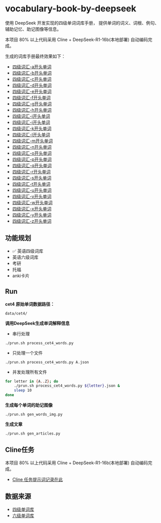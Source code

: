# vocabulary-book-by-deepseek

使用 DeepSeek 开发实现的四级单词词库手册， 提供单词的词义、词根、例句、辅助记忆、助记图像等信息。

本项目 80% 以上代码采用 Cline + DeepSeek-R1-16b(本地部署) 自动编码完成。

生成的词库手册最终效果如下：

- [四级词汇-a开头单词](https://www.vxiaozhi.com/2025/02/11/cet4-a/)
- [四级词汇-b开头单词](https://www.vxiaozhi.com/2025/02/11/cet4-b/)
- [四级词汇-c开头单词](https://www.vxiaozhi.com/2025/02/11/cet4-c/)
- [四级词汇-d开头单词](https://www.vxiaozhi.com/2025/02/11/cet4-d/)
- [四级词汇-e开头单词](https://www.vxiaozhi.com/2025/02/11/cet4-e/)
- [四级词汇-f开头单词](https://www.vxiaozhi.com/2025/02/11/cet4-f/)
- [四级词汇-g开头单词](https://www.vxiaozhi.com/2025/02/11/cet4-g/)
- [四级词汇-h开头单词](https://www.vxiaozhi.com/2025/02/11/cet4-h/)
- [四级词汇-i开头单词](https://www.vxiaozhi.com/2025/02/11/cet4-i/)
- [四级词汇-j开头单词](https://www.vxiaozhi.com/2025/02/11/cet4-j/)
- [四级词汇-k开头单词](https://www.vxiaozhi.com/2025/02/11/cet4-k/)
- [四级词汇-l开头单词](https://www.vxiaozhi.com/2025/02/11/cet4-l/)
- [四级词汇-m开头单词](https://www.vxiaozhi.com/2025/02/11/cet4-m/)
- [四级词汇-n开头单词](https://www.vxiaozhi.com/2025/02/11/cet4-n/)
- [四级词汇-o开头单词](https://www.vxiaozhi.com/2025/02/11/cet4-o/)
- [四级词汇-p开头单词](https://www.vxiaozhi.com/2025/02/11/cet4-p/)
- [四级词汇-q开头单词](https://www.vxiaozhi.com/2025/02/11/cet4-q/)
- [四级词汇-r开头单词](https://www.vxiaozhi.com/2025/02/11/cet4-r/)
- [四级词汇-s开头单词](https://www.vxiaozhi.com/2025/02/11/cet4-s/)
- [四级词汇-t开头单词](https://www.vxiaozhi.com/2025/02/11/cet4-t/)
- [四级词汇-u开头单词](https://www.vxiaozhi.com/2025/02/11/cet4-u/)
- [四级词汇-v开头单词](https://www.vxiaozhi.com/2025/02/11/cet4-v/)
- [四级词汇-w开头单词](https://www.vxiaozhi.com/2025/02/11/cet4-w/)
- [四级词汇-x开头单词](https://www.vxiaozhi.com/2025/02/11/cet4-x/)
- [四级词汇-y开头单词](https://www.vxiaozhi.com/2025/02/11/cet4-y/)
- [四级词汇-z开头单词](https://www.vxiaozhi.com/2025/02/11/cet4-z/)


## 功能规划

- ✅ 英语四级词库
- 英语六级词库
- 考研
- 托福
- anki卡片

## Run

**cet4 原始单词数据路径：**

```
data/cet4/
```

**调用DeepSeek生成单词解释信息**

- 串行处理

```
./prun.sh process_cet4_words.py
```

- 只处理一个文件

```
./prun.sh process_cet4_words.py A.json
```

- 并发处理所有文件

```bash
for letter in {A..Z}; do 
    ./prun.sh process_cet4_words.py ${letter}.json &
    sleep 10
done
```

**生成每个单词的助记图像**

```
./prun.sh gen_words_img.py
```

**生成文章**

```
./prun.sh gen_articles.py
```

## Cline任务

本项目 80% 以上代码采用 Cline + DeepSeek-R1-16b(本地部署) 自动编码完成。

-  [Cline 任务提示词记录在此](docs/cline_tasks.md)

## 数据来源

- [四级单词库](https://github.com/cuttlin/Vocabulary-of-CET-4)
- [六级单词库](https://github.com/KyleBing/english-vocabulary)

